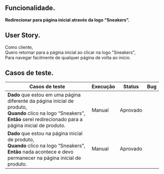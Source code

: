 ## Funcionalidade.
**Redirecionar para página inicial através da logo “Sneakers”.**

## User Story.
Como cliente,<br>
Quero retornar para a página inicial ao clicar na logo "Sneakers",<br>
Para navegar facilmente de qualquer página de volta ao início.<br>

## Casos de teste.

<table>
    <thead>
        <tr>
            <th>Casos de teste</th>
            <th>Execução</th>
            <th>Status</th>
            <th>Bug</th>
        </tr>
    </thead>
    <tbody>
        <tr>
            <td>
                <strong>Dado</strong> que estou em uma página diferente da página inicial de produto, <br>
                <strong>Quando</strong> clico na logo “Sneakers”, <br>
                <strong>Então</strong> serei redirecionado para a página inicial de produto.<br>
            </td>
            <td>Manual</td>
            <td>Aprovado</td>
            <td></td>
        </tr>
        <tr>
            <td>
                <strong>Dado</strong> que estou na página inicial de produto, <br>
                <strong>Quando</strong> clico na logo “Sneakers”, <br>
                <strong>Então</strong> nada acontece e devo permanecer na página inicial de produto. <br>
            </td>
            <td>Manual</td>
            <td>Aprovado</td>
            <td></td>
        </tr>
    </tbody>
</table>
